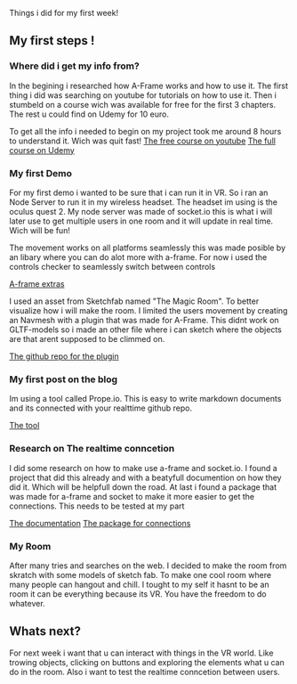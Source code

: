 Things i did for my first week!

## My first steps !

### Where did i get my info from?

In the begining i researched how A-Frame works and how to use it. The first thing i did was searching on youtube for tutorials on how to use it. Then i stumbeld on a course wich was available for free for the first 3 chapters. The rest u could find on Udemy for 10 euro. 

To get all the info i needed to begin on my project took me around 8 hours to understand it. Wich was quit fast!
[The free course on youtube](https://www.youtube.com/watch?v=ktjMCanKNLk&list=PL8MkBHej75fJD-HveDzm4xKrciC5VfYuV&ab_channel=DaniloPasquariello)
[The full course on Udemy](https://www.udemy.com/course/learn-a-frame-and-get-ready-for-webvr/)

### My first Demo

For my first demo i wanted to be sure that i can run it in VR. So i ran an Node Server to run it in my wireless headset. The headset im using is the oculus quest 2. My node server was made of socket.io this is what i will later use to get multiple users in one room and it will update in real time. Wich will be fun!

The movement works on all platforms seamlessly this was made posible by an libary where you can do alot more with a-frame. For now i used the controls checker to seamlessly switch between controls

[A-frame extras](https://github.com/n5ro/aframe-extras)

I used an asset from Sketchfab named "The Magic Room". To better visualize how i will make the room. I limited the users movement by creating an Navmesh with a plugin that was made for A-Frame. This didnt work on GLTF-models so i made an other file where i can sketch where the objects are that arent supposed to be climmed on. 

[The github repo for the plugin](https://github.com/donmccurdy/aframe-inspector-plugin-recast)

### My first post on the blog
Im using a tool called Prope.io. This is easy to write markdown documents and its connected with your realttime github repo. 

[The tool](https://prose.io/)

### Research on The realtime conncetion
I did some research on how to make use a-frame and socket.io. I found a project that did this already and with a beatyfull documention on how they did it. Which will be helpfull down the road. At last i found a package that was made for a-frame and socket to make it more easier to get the connections. This needs to be tested at my part

[The documentation](https://github.com/googlecreativelab/webvr-musicalforest/tree/master/backend#managing-peer-servers)
[The package for connections](https://www.npmjs.com/package/networked-aframe)

### My Room 
After many tries and searches on the web. I decided to make the room from skratch with some models of sketch fab. To make one cool room where many people can hangout and chill. I tought to my self it hasnt to be an room it can be everything because its VR. You have the freedom to do whatever.


## Whats next?
For next week i want that u can interact with things in the VR world. Like trowing objects, clicking on buttons and exploring the elements what u can do in the room. Also i want to test the realtime conncetion between users.  
